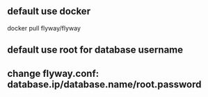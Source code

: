 ## default use docker
docker pull flyway/flyway

## default use root for database username

## change flyway.conf: database.ip/database.name/root.password